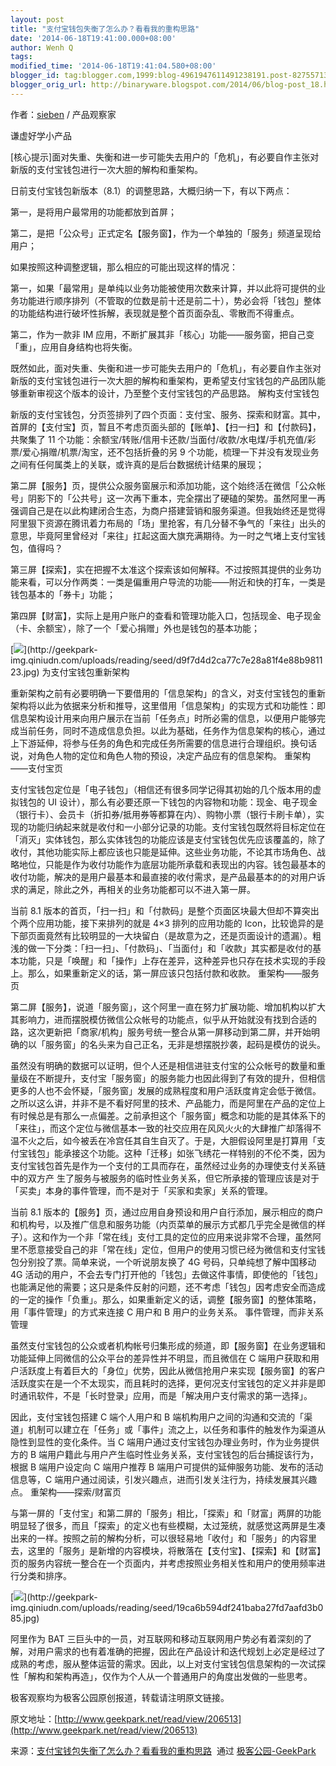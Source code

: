 ```yaml
---
layout: post
title: "支付宝钱包失衡了怎么办？看看我的重构思路"
date: '2014-06-18T19:41:00.000+08:00'
author: Wenh Q
tags:
modified_time: '2014-06-18T19:41:04.580+08:00'
blogger_id: tag:blogger.com,1999:blog-4961947611491238191.post-8275571312523047734
blogger_orig_url: http://binaryware.blogspot.com/2014/06/blog-post_18.html
---
```

作者：[sieben](http://www.geekpark.net/user/home/index/194936) /
产品观察家


谦虚好学小产品


[核心提示]面对失重、失衡和进一步可能失去用户的「危机」，有必要自作主张对新版的支付宝钱包进行一次大胆的解构和重架构。

日前支付宝钱包新版本（8.1）的调整思路，大概归纳一下，有以下两点：


第一，是将用户最常用的功能都放到首屏；

第二，是把「公众号」正式定名【服务窗】，作为一个单独的「服务」频道呈现给用户；

如果按照这种调整逻辑，那么相应的可能出现这样的情况：


第一，如果「最常用」是单纯以业务功能被使用次数来计算，并以此将可提供的业务功能进行顺序排列（不管取的位数是前十还是前二十），势必会将「钱包」整体的功能结构进行破坏性拆解，表现就是整个首页面杂乱、零散而不得重点。

第二，作为一款非 IM
应用，不断扩展其非「核心」功能——服务窗，把自己变「重」，应用自身结构也将失衡。

既然如此，面对失重、失衡和进一步可能失去用户的「危机」，有必要自作主张对新版的支付宝钱包进行一次大胆的解构和重架构，更希望支付宝钱包的产品团队能够重新审视这个版本的设计，乃至整个支付宝钱包的产品思路。
解构支付宝钱包

新版的支付宝钱包，分页签排列了四个页面：支付宝、服务、探索和财富。其中，首屏的【支付宝】页，暂且不考虑页面头部的【账单】、【扫一扫】和【付款码】，共聚集了
11
个功能：余额宝/转账/信用卡还款/当面付/收款/水电煤/手机充值/彩票/爱心捐赠/机票/淘宝，还不包括折叠的另
9
个功能，梳理一下并没有发现业务之间有任何属类上的关联，或许真的是后台数据统计结果的展现；

第二屏【服务】页，提供公众服务窗展示和添加功能，这个始终活在微信「公众帐号」阴影下的「公共号」这一次再下重本，完全摆出了硬磕的架势。虽然阿里一再强调自己是在以此构建闭合生态，为商户搭建营销和服务渠道。但我始终还是觉得阿里狠下资源在腾讯着力布局的「场」里抢客，有几分替不争气的「来往」出头的意思，毕竟阿里曾经对「来往」扛起这面大旗充满期待。为一时之气堵上支付宝钱包，值得吗？

第三屏【探索】，实在把握不太准这个探索该如何解释。不过按照其提供的业务功能来看，可以分作两类：一类是偏重用户导流的功能——附近和快的打车，一类是钱包基本的「券卡」功能；

第四屏【财富】，实际上是用户账户的查看和管理功能入口，包括现金、电子现金（卡、余额宝），除了一个「爱心捐赠」外也是钱包的基本功能；

[![](https://images-blogger-opensocial.googleusercontent.com/gadgets/proxy?url=http%3A%2F%2Fgeekpark-img.qiniudn.com%2Fuploads%2Freading%2Fseed%2Fd9f7d4d2ca77c7e28a81f4e88b981123.jpg%3FimageView%2F2%2Fw%2F620%2Fq%2F100&container=blogger&gadget=a&rewriteMime=image%2F*)](http://geekpark-img.qiniudn.com/uploads/reading/seed/d9f7d4d2ca77c7e28a81f4e88b981123.jpg)
为支付宝钱包重新架构

重新架构之前有必要明确一下要借用的「信息架构」的含义，对支付宝钱包的重新架构将以此为依据来分析和推导，这里借用「信息架构」的实现方式和功能性：即信息架构设计用来向用户展示在当前「任务点」时所必需的信息，以便用户能够完成当前任务，同时不造成信息负担。以此为基础，任务作为信息架构的核心，通过上下游延伸，将参与任务的角色和完成任务所需要的信息进行合理组织。换句话说，对角色人物的定位和角色人物的预设，决定产品应有的信息架构。
重架构——支付宝页

支付宝钱包定位是「电子钱包」（相信还有很多同学记得其初始的几个版本用的虚拟钱包的
UI
设计），那么有必要还原一下钱包的内容物和功能：现金、电子现金（银行卡）、会员卡（折扣券/抵用券等都算在内）、购物小票（银行卡刷卡单），实现的功能归纳起来就是收付和一小部分记录的功能。支付宝钱包既然将目标定位在「消灭」实体钱包，那么实体钱包的功能应该是支付宝钱包优先应该覆盖的，除了收付，其他功能实际上都应该也只能是延伸。这些业务功能，不论其市场角色、战略地位，只能是作为收付功能作为底层功能所承载和表现出的内容。钱包最基本的收付功能，解决的是用户最基本和最直接的收付需求，是产品最基本的的对用户诉求的满足，除此之外，再相关的业务功能都可以不进入第一屏。

当前 8.1
版本的首页，「扫一扫」和「付款码」是整个页面区块最大但却不算突出个两个应用功能，接下来排列的就是
4×3 排列的应用功能的
Icon，比较诡异的是下部页面竟然有比较明显的一大块留白（是故意为之，还是页面设计的遗漏）。粗浅的做一下分类：「扫一扫」、「付款码」、「当面付」和「收款」其实都是收付的基本功能，只是「唤醒」和「操作」上存在差异，这种差异也只存在技术实现的手段上。那么，如果重新定义的话，第一屏应该只包括付款和收款。
重架构——服务页

第二屏【服务】，说道「服务窗」，这个阿里一直在努力扩展功能、增加机构以扩大其影响力，进而摆脱模仿微信公众帐号的功能点，似乎从开始就没有找到合适的路，这次更新把「商家/机构」服务号统一整合从第一屏移动到第二屏，并开始明确的以「服务窗」的名头来为自己正名，无非是想摆脱抄袭，起码是模仿的说头。

虽然没有明确的数据可以证明，但个人还是相信进驻支付宝的公众帐号的数量和重量级在不断提升，支付宝「服务窗」的服务能力也因此得到了有效的提升，但相信更多的人也不会怀疑，「服务窗」发展的成熟程度和用户活跃度肯定会低于微信。之所以这么讲，并非不是不看好阿里的技术、产品能力，而是阿里在产品的定位上有时候总是有那么一点偏差。之前承担这个「服务窗」概念和功能的是其体系下的「来往」，而这个定位与微信基本一致的社交应用在风风火火的大肆推广却落得不温不火之后，如今被丢在冷宫任其自生自灭了。于是，大胆假设阿里是打算用「支付宝钱包」能承接这个功能。这种「迁移」如张飞绣花一样特别的不伦不类，因为支付宝钱包首先是作为一个支付的工具而存在，虽然经过业务的办理使支付关系链中的双方产
生了服务与被服务的临时性业务关系，但它所承接的管理应该是对于「买卖」本身的事件管理，而不是对于「买家和卖家」关系的管理。

当前 8.1
版本的【服务】页，通过应用自身预设和用户自行添加，展示相应的商户和机构号，以及推广信息和服务功能（内页菜单的展示方式都几乎完全是微信的样子）。这和作为一个非「常在线」支付工具的定位的应用来说非常不合理，虽然阿里不愿意接受自己的非「常在线」定位，但用户的使用习惯已经为微信和支付宝钱包分别投了票。简单来说，一个听说朋友换了
4G 号码，只单纯想了解中国移动 4G
活动的用户，不会去专门打开他的「钱包」去做这件事情，即使他的「钱包」也能满足他的需要；这只是条件反射的问题，还不考虑「钱包」因考虑安全而造成的一定的操作「负重」。那么，如果重新定义的话，调整【服务窗】的整体策略，用「事件管理」的方式来连接
C 用户和 B 用户的业务关系。
事件管理，而非关系管理

虽然支付宝钱包的公众或者机构帐号归集形成的频道，即【服务窗】在业务逻辑和功能延伸上同微信的公众平台的差异性并不明显，而且微信在
C
端用户获取和用户活跃度上有着巨大的「身位」优势，因此从微信抢用户来实现【服务窗】的客户活跃度实在是一个不太现实，而且耗时的选择，更何况支付宝钱包的定义并非是即时通讯软件，不是「长时登录」应用，而是「解决用户支付需求的第一选择」。

因此，支付宝钱包搭建 C 端个人用户和 B
端机构用户之间的沟通和交流的「渠道」机制可以建立在「任务」或「事件」流之上，以任务和事件的触发作为渠道从隐性到显性的变化条件。当
C 端用户通过支付宝钱包办理业务时，作为业务提供方的 B
端用户籍此与用户产生临时性业务关系，支付宝钱包的后台捕捉该行为，根据 B
端用户设定向 C 端用户推荐 B
端用户可提供的延伸服务功能、发布的活动信息等，C
端用户通过阅读，引发兴趣点，进而引发关注行为，持续发展其兴趣点。
重架构——探索/财富页

与第一屏的「支付宝」和第二屏的「服务」相比，「探索」和「财富」两屏的功能明显轻了很多，而且「探索」的定义也有些模糊，太过笼统，就感觉这两屏是生凑出来的一样。按照之前的解构分析，可以很轻易地「收付」和「服务」的内容里去，这里的「服务」是新增的内容模块，将散落在【支付宝】、【探索】和【财富】页的服务内容统一整合在一个页面内，并考虑按照业务相关性和用户的使用频率进行分类和排序。

[![](https://images-blogger-opensocial.googleusercontent.com/gadgets/proxy?url=http%3A%2F%2Fgeekpark-img.qiniudn.com%2Fuploads%2Freading%2Fseed%2F19ca6b594df241baba27fd7aafd3b085.jpg%3FimageView%2F2%2Fw%2F620%2Fq%2F100&container=blogger&gadget=a&rewriteMime=image%2F*)](http://geekpark-img.qiniudn.com/uploads/reading/seed/19ca6b594df241baba27fd7aafd3b085.jpg)

阿里作为 BAT
三巨头中的一员，对互联网和移动互联网用户势必有着深刻的了解，对用户需求的也有着准确的把握，因此在产品设计和迭代规划上必定是经过了成熟的考虑，服从整体运营的需求。因此，以上对支付宝钱包信息架构的一次试探性「解构和架构再造」，仅作为个人从一个普通用户的角度出发做的一些思考。


极客观察均为极客公园原创报道，转载请注明原文链接。

原文地址：[http://www.geekpark.net/read/view/206513](http://www.geekpark.net/read/view/206513)

来源：[支付宝钱包失衡了怎么办？看看我的重构思路](http://www.geekpark.net/read/view/206513)  通过 [极客公园-GeekPark](http://www.geekpark.net/)
